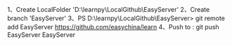 1、Create LocalFolder 'D:\learnpy\LocalGithub\EasyServer'
2、Create branch 'EasyServer'
3、PS D:\learnpy\LocalGithub\EasyServer> git remote add EasyServer https://github.com/easychina/learn
4、Push to : git push EasyServer EasyServer

